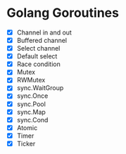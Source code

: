 # Golang Goroutines

- [x] Channel in and out
- [x] Buffered channel
- [x] Select channel
- [x] Default select
- [x] Race condition
- [x] Mutex
- [x] RWMutex
- [x] sync.WaitGroup
- [x] sync.Once
- [x] sync.Pool
- [x] sync.Map
- [x] sync.Cond
- [x] Atomic
- [x] Timer 
- [x] Ticker
